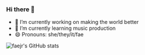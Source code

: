 ### Hi there 👋

- 🔭 I’m currently working on making the world better 
- 🌱 I’m currently learning music production
- 😄 Pronouns: she/they/it/fae

![faejr's GitHub stats](https://github-readme-stats.vercel.app/api?username=faejr&count_private=true&show_icons=true)
